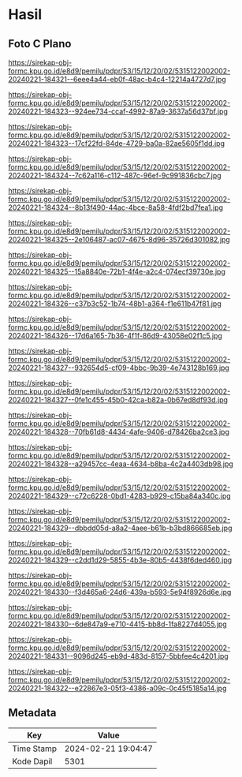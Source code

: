 # Hasil

## Foto C Plano

https://sirekap-obj-formc.kpu.go.id/e8d9/pemilu/pdpr/53/15/12/20/02/5315122002002-20240221-184321--6eee4a44-eb0f-48ac-b4c4-12214a4727d7.jpg

https://sirekap-obj-formc.kpu.go.id/e8d9/pemilu/pdpr/53/15/12/20/02/5315122002002-20240221-184323--924ee734-ccaf-4992-87a9-3637a56d37bf.jpg

https://sirekap-obj-formc.kpu.go.id/e8d9/pemilu/pdpr/53/15/12/20/02/5315122002002-20240221-184323--17cf22fd-84de-4729-ba0a-82ae5605f1dd.jpg

https://sirekap-obj-formc.kpu.go.id/e8d9/pemilu/pdpr/53/15/12/20/02/5315122002002-20240221-184324--7c62a116-c112-487c-96ef-9c991836cbc7.jpg

https://sirekap-obj-formc.kpu.go.id/e8d9/pemilu/pdpr/53/15/12/20/02/5315122002002-20240221-184324--8b13f490-44ac-4bce-8a58-4fdf2bd7fea1.jpg

https://sirekap-obj-formc.kpu.go.id/e8d9/pemilu/pdpr/53/15/12/20/02/5315122002002-20240221-184325--2e106487-ac07-4675-8d96-35726d301082.jpg

https://sirekap-obj-formc.kpu.go.id/e8d9/pemilu/pdpr/53/15/12/20/02/5315122002002-20240221-184325--15a8840e-72b1-4f4e-a2c4-074ecf39730e.jpg

https://sirekap-obj-formc.kpu.go.id/e8d9/pemilu/pdpr/53/15/12/20/02/5315122002002-20240221-184326--c37b3c52-1b74-48b1-a364-f1e611b47f81.jpg

https://sirekap-obj-formc.kpu.go.id/e8d9/pemilu/pdpr/53/15/12/20/02/5315122002002-20240221-184326--17d6a165-7b36-4f1f-86d9-43058e02f1c5.jpg

https://sirekap-obj-formc.kpu.go.id/e8d9/pemilu/pdpr/53/15/12/20/02/5315122002002-20240221-184327--932654d5-cf09-4bbc-9b39-4e743128b169.jpg

https://sirekap-obj-formc.kpu.go.id/e8d9/pemilu/pdpr/53/15/12/20/02/5315122002002-20240221-184327--0fe1c455-45b0-42ca-b82a-0b67ed8df93d.jpg

https://sirekap-obj-formc.kpu.go.id/e8d9/pemilu/pdpr/53/15/12/20/02/5315122002002-20240221-184328--70fb61d8-4434-4afe-9406-d78426ba2ce3.jpg

https://sirekap-obj-formc.kpu.go.id/e8d9/pemilu/pdpr/53/15/12/20/02/5315122002002-20240221-184328--a29457cc-4eaa-4634-b8ba-4c2a4403db98.jpg

https://sirekap-obj-formc.kpu.go.id/e8d9/pemilu/pdpr/53/15/12/20/02/5315122002002-20240221-184329--c72c6228-0bd1-4283-b929-c15ba84a340c.jpg

https://sirekap-obj-formc.kpu.go.id/e8d9/pemilu/pdpr/53/15/12/20/02/5315122002002-20240221-184329--dbbdd05d-a8a2-4aee-b61b-b3bd866685eb.jpg

https://sirekap-obj-formc.kpu.go.id/e8d9/pemilu/pdpr/53/15/12/20/02/5315122002002-20240221-184329--c2dd1d29-5855-4b3e-80b5-4438f6ded460.jpg

https://sirekap-obj-formc.kpu.go.id/e8d9/pemilu/pdpr/53/15/12/20/02/5315122002002-20240221-184330--f3d465a6-24d6-439a-b593-5e94f8926d6e.jpg

https://sirekap-obj-formc.kpu.go.id/e8d9/pemilu/pdpr/53/15/12/20/02/5315122002002-20240221-184330--6de847a9-e710-4415-bb8d-1fa8227d4055.jpg

https://sirekap-obj-formc.kpu.go.id/e8d9/pemilu/pdpr/53/15/12/20/02/5315122002002-20240221-184331--9096d245-eb9d-483d-8157-5bbfee4c4201.jpg

https://sirekap-obj-formc.kpu.go.id/e8d9/pemilu/pdpr/53/15/12/20/02/5315122002002-20240221-184322--e22867e3-05f3-4386-a09c-0c45f5185a14.jpg


## Metadata

| Key        | Value               |
| ---------- | ------------------- |
| Time Stamp | 2024-02-21 19:04:47 |
| Kode Dapil | 5301                |



